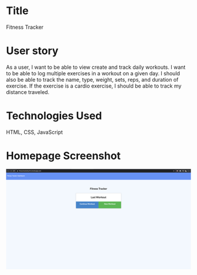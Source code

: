 # Title
Fitness Tracker

# User story

 As a user, I want to be able to view create and track daily workouts. I want to be able to log multiple exercises in a workout on a given day. I should also be able to track the name, type, weight, sets, reps, and duration of exercise. If the exercise is a cardio exercise, I should be able to track my distance traveled.

# Technologies Used
HTML, CSS, JavaScript




# Homepage Screenshot
![HomepageScreenshot](public/images/fitnessTrackerHomepageScreenshot.png)